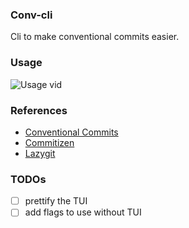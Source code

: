 ### Conv-cli

Cli to make conventional commits easier.

### Usage

![Usage vid](./preview.gif)

### References

- [Conventional Commits](https://www.conventionalcommits.org/en/v1.0.0/)
- [Commitizen](https://github.com/commitizen/cz-cli)
- [Lazygit](https://github.com/jesseduffield/lazygit)

### TODOs

- [ ] prettify the TUI
- [ ] add flags to use without TUI
